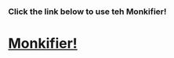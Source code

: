 ### Click the link below to use teh Monkifier!
# [Monkifier!](https://l2icks0r.github.io/monkifier/)